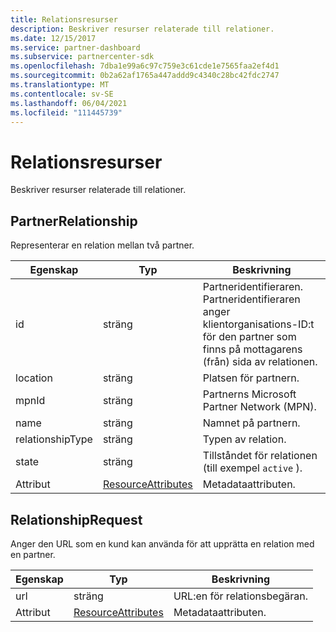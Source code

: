 ```yaml
---
title: Relationsresurser
description: Beskriver resurser relaterade till relationer.
ms.date: 12/15/2017
ms.service: partner-dashboard
ms.subservice: partnercenter-sdk
ms.openlocfilehash: 7dba1e99a6c97c759e3c61cde1e7565faa2ef4d1
ms.sourcegitcommit: 0b2a62af1765a447addd9c4340c28bc42fdc2747
ms.translationtype: MT
ms.contentlocale: sv-SE
ms.lasthandoff: 06/04/2021
ms.locfileid: "111445739"
---
```

# <a name="relationships-resources"></a>Relationsresurser

Beskriver resurser relaterade till relationer.

## <a name="partnerrelationship"></a>PartnerRelationship

Representerar en relation mellan två partner.

| Egenskap         | Typ                                                           | Beskrivning                                                                                                                                    |
|------------------|----------------------------------------------------------------|------------------------------------------------------------------------------------------------------------------------------------------------|
| id               | sträng                                                         | Partneridentifieraren. Partneridentifieraren anger klientorganisations-ID:t för den partner som finns på mottagarens (från) sida av relationen. |
| location         | sträng                                                         | Platsen för partnern.                                                                                                                   |
| mpnId            | sträng                                                         | Partnerns Microsoft Partner Network (MPN).                                                                                 |
| name             | sträng                                                         | Namnet på partnern.                                                                                                                       |
| relationshipType | sträng                                                         | Typen av relation.                                                                                                                      |
| state            | sträng                                                         | Tillståndet för relationen (till exempel `active` ).                                                                                                 |
| Attribut       | [ResourceAttributes](utility-resources.md#resourceattributes) | Metadataattributen.                                                                                                                       |

## <a name="relationshiprequest"></a>RelationshipRequest

Anger den URL som en kund kan använda för att upprätta en relation med en partner.

| Egenskap   | Typ                                                           | Beskrivning                   |
|------------|----------------------------------------------------------------|-------------------------------|
| url        | sträng                                                         | URL:en för relationsbegäran. |
| Attribut | [ResourceAttributes](utility-resources.md#resourceattributes) | Metadataattributen.      |
